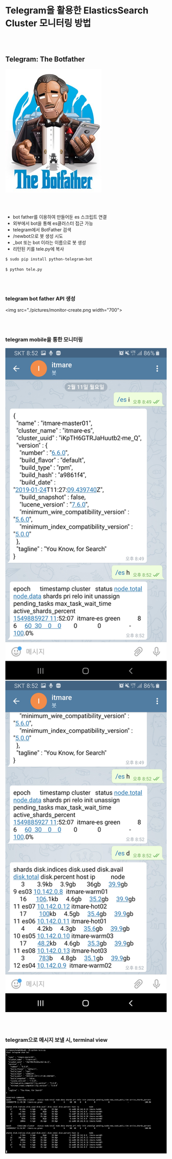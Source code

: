 Telegram을 활용한 ElasticsSearch Cluster 모니터링 방법
======================================================

<br><br>

Telegram: The Botfather
-----------------------

<img src="./pictures/botfather.png" width="300">

<br><br>

-	bot father를 이용하여 만들어둔 es 스크립트 연결
-	외부에서 bot을 통해 es클러스터 접근 가능
-	telegram에서 BotFather 검색
-	/newbot으로 봇 생성 시도
-	<xxxxxxxx>\_bot 또는 <xxxxxxxx>bot 이라는 이름으로 봇 생성
-	리턴된 키를 tele.py에 복사

```shell
$ sudo pip install python-telegram-bot

$ python tele.py
```

<br><br>

### telegram bot father API 생성

<img src="./pictures/monitor-create.png width="700">

<br><br>

### telegram mobile을 통한 모니터링

<img src="./pictures/monitor-mobile01.png" width="700">

<img src="./pictures/monitor-mobile02.png" width="700">

<br><br>

### telegram으로 메시지 보낼 시, terminal view

<img src="./pictures/monitor-pc.png" width="700">
